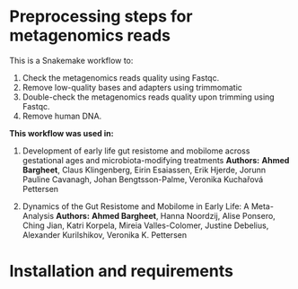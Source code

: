 # Preprocessing steps for metagenomics reads
This is a Snakemake workflow to: 
1. Check the metagenomics reads quality using Fastqc.
2. Remove low-quality bases and adapters using trimmomatic
3. Double-check the metagenomics reads quality upon trimming using Fastqc.
4. Remove human DNA.

**This workflow was used in:** 
1. Development of early life gut resistome and mobilome across gestational ages and microbiota-modifying treatments
**Authors:** **Ahmed Bargheet**, Claus Klingenberg, Eirin Esaiassen, Erik Hjerde, Jorunn Pauline Cavanagh, Johan Bengtsson-Palme, Veronika Kuchařová Pettersen

3. Dynamics of the Gut Resistome and Mobilome in Early Life: A Meta-Analysis
**Authors:** **Ahmed Bargheet**, Hanna Noordzij, Alise Ponsero, Ching Jian, Katri Korpela, Mireia Valles-Colomer, Justine Debelius, Alexander Kurilshikov, Veronika K. Pettersen

# Installation and requirements
